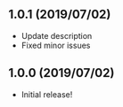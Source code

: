 ## 1.0.1 (2019/07/02)
* Update description
* Fixed minor issues
## 1.0.0 (2019/07/02)
* Initial release!